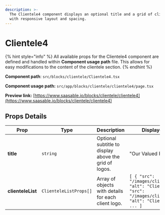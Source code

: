 ```yaml
---
description: >-
  The Clientele4 component displays an optional title and a grid of client logos
  with responsive layout and spacing.
---
```


# Clientele4

{% hint style="info" %}
All available props for the Clientele4 component are defined and handled within **Component usage path** file. This allows for easy modifications to the content of the clientele section.
{% endhint %}

**Component path**: `src/blocks/clientele/Clientele4.tsx`

**Component usage path:**  `src/app/blocks/clientele/clientele4/page.tsx`

**Preview link:** [https://www.saasable.io/blocks/clientele/clientele4](https://www.saasable.io/blocks/clientele/clientele4)

## Props Details

| Prop              | Type                   | Description                                           | Displayed as                                                                                                        |
| ----------------- | ---------------------- | ----------------------------------------------------- | ------------------------------------------------------------------------------------------------------------------- |
| **title**         | `string`               | Optional subtitle to display above the grid of logos. | "Our Valued Partners"                                                                                               |
| **clienteleList** | `ClienteleListProps[]` | Array of objects with details for each client logo.   | `[ { "src": "/images/client1.png", "alt": "Client 1" }, { "src": "/images/client2.png", "alt": "Client 2" }, ... ]` |
